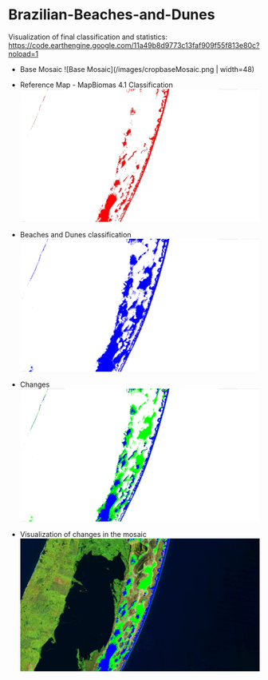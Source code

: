 # Brazilian-Beaches-and-Dunes

Visualization of final classification and statistics: https://code.earthengine.google.com/11a49b8d9773c13faf909f55f813e80c?noload=1

* Base Mosaic
![Base Mosaic](/images/cropbaseMosaic.png | width=48)

* Reference Map - MapBiomas 4.1 Classification
![ReferenceMap](/images/cropReferenceMap.png)

* Beaches and Dunes classification
![Beaches and Dunes_classification](/images/cropBandD_classification.png)

* Changes
![Changes](/images/cropchanges.png)

* Visualization of changes in the mosaic
![Visualization of changes in the mosaic](/images/cropmosaicChanges.png)




